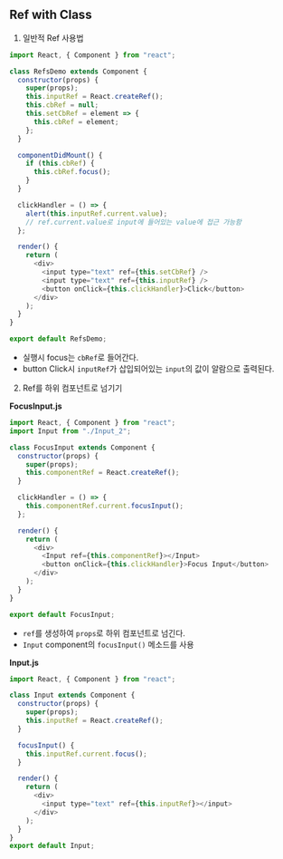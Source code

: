 ## Ref with Class

1. 일반적 Ref 사용법

```javascript
import React, { Component } from "react";

class RefsDemo extends Component {
  constructor(props) {
    super(props);
    this.inputRef = React.createRef();
    this.cbRef = null;
    this.setCbRef = element => {
      this.cbRef = element;
    };
  }

  componentDidMount() {
    if (this.cbRef) {
      this.cbRef.focus();
    }
  }

  clickHandler = () => {
    alert(this.inputRef.current.value);
    // ref.current.value로 input에 들어있는 value에 접근 가능함
  };

  render() {
    return (
      <div>
        <input type="text" ref={this.setCbRef} />
        <input type="text" ref={this.inputRef} />
        <button onClick={this.clickHandler}>Click</button>
      </div>
    );
  }
}

export default RefsDemo;
```

- 실행시 focus는 `cbRef`로 들어간다.
- button Click시 `inputRef`가 삽입되어있는 `input`의 값이 알람으로 출력된다.

2. Ref를 하위 컴포넌트로 넘기기

**FocusInput.js**

```javascript
import React, { Component } from "react";
import Input from "./Input_2";

class FocusInput extends Component {
  constructor(props) {
    super(props);
    this.componentRef = React.createRef();
  }

  clickHandler = () => {
    this.componentRef.current.focusInput();
  };

  render() {
    return (
      <div>
        <Input ref={this.componentRef}></Input>
        <button onClick={this.clickHandler}>Focus Input</button>
      </div>
    );
  }
}

export default FocusInput;
```

- `ref`를 생성하여 `props`로 하위 컴포넌트로 넘긴다.
- `Input` component의 `focusInput()` 메소드를 사용

**Input.js**

```javascript
import React, { Component } from "react";

class Input extends Component {
  constructor(props) {
    super(props);
    this.inputRef = React.createRef();
  }

  focusInput() {
    this.inputRef.current.focus();
  }

  render() {
    return (
      <div>
        <input type="text" ref={this.inputRef}></input>
      </div>
    );
  }
}
export default Input;
```
